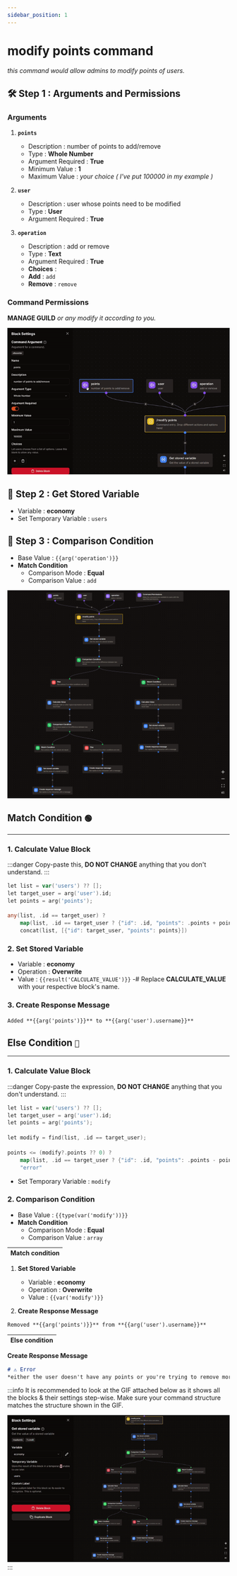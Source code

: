 ```yaml
---
sidebar_position: 1
---
```


# modify points command
*this command would allow admins to modify points of users.*

## 🛠️ Step 1 : Arguments and Permissions
### Arguments
1. **`points`**
    - Description : number of points to add/remove
    - Type : **Whole Number**
    - Argument Required : **True**
    - Minimum Value : **1**
    - Maximum Value : *your choice ( I've put 100000 in my example )*

2. **`user`**
    - Description : user whose points need to be modified
    - Type : **User**
    - Argument Required : **True**

3. **`operation`**
    - Description : add or remove
    - Type : **Text**
    - Argument Required : **True**
    - **Choices** :
     - **Add** : `add`
     - **Remove** : `remove`

### Command Permissions
**MANAGE GUILD** *or any modify it according to you.*

![args](../../static/flows/Modify.gif)

## 📝 Step 2 : Get Stored Variable
- Variable : **economy**
- Set Temporary Variable : `users`

## 🔄️ Step 3 : Comparison Condition
- Base Value : `{{arg('operation')}}`
- **Match Condition**
  - Comparison Mode : **Equal**
  - Comparison Value : `add`

![flow](../../static/flows/modify.png)

## Match Condition `🟢` 
---
### 1. Calculate Value Block
:::danger
Copy-paste this, **DO NOT CHANGE** anything that you don't understand.
:::
```go title="Expression"
let list = var('users') ?? [];
let target_user = arg('user').id;
let points = arg('points');

any(list, .id == target_user) ?
    map(list, .id == target_user ? {"id": .id, "points": .points + points} : #) :
    concat(list, [{"id": target_user, "points": points}])
```

### 2. Set Stored Variable
- Variable : **economy**
- Operation : **Overwrite**
- Value : `{{result('CALCULATE_VALUE')}}`
-# Replace **CALCULATE_VALUE** with your respective block's name.

### 3. Create Response Message
```md title="📋 Copy or edit this, and put it into your response message."
Added **{{arg('points')}}** to **{{arg('user').username}}**
```

## Else Condition `🔴`
---
### 1. Calculate Value Block
:::danger
Copy-paste the expression, **DO NOT CHANGE** anything that you don't understand.
:::
```go title="Expression"
let list = var('users') ?? [];
let target_user = arg('user').id;
let points = arg('points');

let modify = find(list, .id == target_user);

points <= (modify?.points ?? 0) ?
    map(list, .id == target_user ? {"id": .id, "points": .points - points} : #) :
    "error"
```
- Set Temporary Variable : `modify`

### 2. Comparison Condition
- Base Value : `{{type(var('modify'))}}`  
- **Match Condition**
  - Comparison Mode : **Equal**
  - Comparison Value : `array`

| **Match condition** |
| :---: |
1. **Set Stored Variable**
    - Variable : **economy**
    - Operation : **Overwrite**
    - Value : `{{var('modify')}}`

2. **Create Response Message**
```md
Removed **{{arg('points')}}** from **{{arg('user').username}}**
```

| **Else condition** |
| :---: |

**Create Response Message**  
```md title="📋 Copy or edit this, and put it into your response message."
# ⚠️ Error
*either the user doesn't have any points or you're trying to remove more points than what the user already has.*
```
:::info
It is recommended to look at the GIF attached below as it shows all the blocks & their settings step-wise.
Make sure your command structure matches the structure shown in the GIF.

![config](../../static/flows/ModifyConfig.gif)
:::